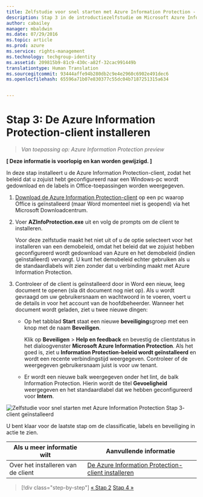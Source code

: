 ```yaml
---
title: Zelfstudie voor snel starten met Azure Information Protection - Stap 3 | Azure Rights Management
description: Stap 3 in de introductiezelfstudie om Microsoft Azure Information Protection snel uit te proberen voor uw organisatie, met slechts 4 stappen die minder dan 15 minuten duren.
author: cabailey
manager: mbaldwin
ms.date: 07/29/2016
ms.topic: article
ms.prod: azure
ms.service: rights-management
ms.technology: techgroup-identity
ms.assetid: 209815b9-81c9-430c-a82f-32cac991449b
translationtype: Human Translation
ms.sourcegitcommit: 93444affe94b280db2c9e4e2960c6902e491dec6
ms.openlocfilehash: 65596a71b07e830377c55dc04b7187251315a634


---
```


# Stap 3: De Azure Information Protection-client installeren 

>*Van toepassing op: Azure Information Protection preview*

**[ Deze informatie is voorlopig en kan worden gewijzigd. ]**

In deze stap installeert u de Azure Information Protection-client, zodat het beleid dat u zojuist hebt geconfigureerd naar een Windows-pc wordt gedownload en de labels in Office-toepassingen worden weergegeven. 

1. [Download de Azure Information Protection-client](https://www.microsoft.com/en-us/download/details.aspx?id=53018) op een pc waarop Office is geïnstalleerd (maar Word momenteel niet is geopend) via het Microsoft Downloadcentrum. 

2. Voer **AZInfoProtection.exe** uit en volg de prompts om de client te installeren.

    Voor deze zelfstudie maakt het niet uit of u de optie selecteert voor het installeren van een demobeleid, omdat het beleid dat we zojuist hebben geconfigureerd wordt gedownload van Azure en het demobeleid (indien geïnstalleerd) vervangt. U kunt het demobeleid echter gebruiken als u de standaardlabels wilt zien zonder dat u verbinding maakt met Azure Information Protection. 

3. Controleer of de client is geïnstalleerd door in Word een nieuw, leeg document te openen (sla dit document nog niet op). Als u wordt gevraagd om uw gebruikersnaam en wachtwoord in te voeren, voert u de details in voor het account van de hoofdbeheerder. Wanneer het document wordt geladen, ziet u twee nieuwe dingen:

    - Op het tabblad **Start** staat een nieuwe **beveiliging**sgroep met een knop met de naam **Beveiligen**.

        Klik op **Beveiligen** > **Help en feedback** en bevestig de clientstatus in het dialoogvenster **Microsoft Azure Information Protection**. Als het goed is, ziet u **Information Protection-beleid wordt geïnstalleerd** en wordt een recente verbindingstijd weergegeven. Controleer of de weergegeven gebruikersnaam juist is voor uw tenant.

    - Er wordt een nieuwe balk weergegeven onder het lint, de balk Information Protection. Hierin wordt de titel **Gevoeligheid** weergegeven en het standaardlabel dat we hebben geconfigureerd voor **Intern**. 


![Zelfstudie voor snel starten met Azure Information Protection Stap 3- client geïnstalleerd](../media/word2013-callouts.png)

U bent klaar voor de laatste stap om de classificatie, labels en beveiliging in actie te zien.

|Als u meer informatie wilt|Aanvullende informatie|
|--------------------------------|--------------------------|
|Over het installeren van de client|[De Azure Information Protection-client installeren](info-protect-client.md)|


>[!div class="step-by-step"]
[&#171; Stap 2](infoprotect-tutorial-step2.md)
[Stap 4 &#187;](infoprotect-tutorial-step4.md)


<!--HONumber=Jul16_HO5-->


